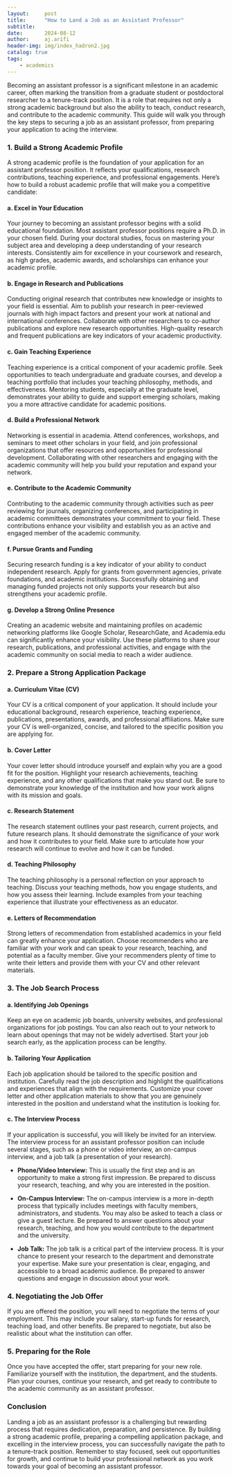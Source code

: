 ```yaml
---
layout:     post
title:      "How to Land a Job as an Assistant Professor"
subtitle:   
date:       2024-08-12
author:     aj.arifi
header-img: img/index_hadron2.jpg
catalog: true
tags:
    - academics
---
```



Becoming an assistant professor is a significant milestone in an academic career, often marking the transition from a graduate student or postdoctoral researcher to a tenure-track position. It is a role that requires not only a strong academic background but also the ability to teach, conduct research, and contribute to the academic community. This guide will walk you through the key steps to securing a job as an assistant professor, from preparing your application to acing the interview.

### 1. **Build a Strong Academic Profile**

A strong academic profile is the foundation of your application for an assistant professor position. It reflects your qualifications, research contributions, teaching experience, and professional engagements. Here’s how to build a robust academic profile that will make you a competitive candidate:

#### **a. Excel in Your Education**
Your journey to becoming an assistant professor begins with a solid educational foundation. Most assistant professor positions require a Ph.D. in your chosen field. During your doctoral studies, focus on mastering your subject area and developing a deep understanding of your research interests. Consistently aim for excellence in your coursework and research, as high grades, academic awards, and scholarships can enhance your academic profile.

#### **b. Engage in Research and Publications**
Conducting original research that contributes new knowledge or insights to your field is essential. Aim to publish your research in peer-reviewed journals with high impact factors and present your work at national and international conferences. Collaborate with other researchers to co-author publications and explore new research opportunities. High-quality research and frequent publications are key indicators of your academic productivity.

#### **c. Gain Teaching Experience**
Teaching experience is a critical component of your academic profile. Seek opportunities to teach undergraduate and graduate courses, and develop a teaching portfolio that includes your teaching philosophy, methods, and effectiveness. Mentoring students, especially at the graduate level, demonstrates your ability to guide and support emerging scholars, making you a more attractive candidate for academic positions.

#### **d. Build a Professional Network**
Networking is essential in academia. Attend conferences, workshops, and seminars to meet other scholars in your field, and join professional organizations that offer resources and opportunities for professional development. Collaborating with other researchers and engaging with the academic community will help you build your reputation and expand your network.

#### **e. Contribute to the Academic Community**
Contributing to the academic community through activities such as peer reviewing for journals, organizing conferences, and participating in academic committees demonstrates your commitment to your field. These contributions enhance your visibility and establish you as an active and engaged member of the academic community.

#### **f. Pursue Grants and Funding**
Securing research funding is a key indicator of your ability to conduct independent research. Apply for grants from government agencies, private foundations, and academic institutions. Successfully obtaining and managing funded projects not only supports your research but also strengthens your academic profile.

#### **g. Develop a Strong Online Presence**
Creating an academic website and maintaining profiles on academic networking platforms like Google Scholar, ResearchGate, and Academia.edu can significantly enhance your visibility. Use these platforms to share your research, publications, and professional activities, and engage with the academic community on social media to reach a wider audience.


### 2. **Prepare a Strong Application Package**

#### **a. Curriculum Vitae (CV)**
Your CV is a critical component of your application. It should include your educational background, research experience, teaching experience, publications, presentations, awards, and professional affiliations. Make sure your CV is well-organized, concise, and tailored to the specific position you are applying for.

#### **b. Cover Letter**
Your cover letter should introduce yourself and explain why you are a good fit for the position. Highlight your research achievements, teaching experience, and any other qualifications that make you stand out. Be sure to demonstrate your knowledge of the institution and how your work aligns with its mission and goals.

#### **c. Research Statement**
The research statement outlines your past research, current projects, and future research plans. It should demonstrate the significance of your work and how it contributes to your field. Make sure to articulate how your research will continue to evolve and how it can be funded.

#### **d. Teaching Philosophy**
The teaching philosophy is a personal reflection on your approach to teaching. Discuss your teaching methods, how you engage students, and how you assess their learning. Include examples from your teaching experience that illustrate your effectiveness as an educator.

#### **e. Letters of Recommendation**
Strong letters of recommendation from established academics in your field can greatly enhance your application. Choose recommenders who are familiar with your work and can speak to your research, teaching, and potential as a faculty member. Give your recommenders plenty of time to write their letters and provide them with your CV and other relevant materials.

### 3. **The Job Search Process**

#### **a. Identifying Job Openings**
Keep an eye on academic job boards, university websites, and professional organizations for job postings. You can also reach out to your network to learn about openings that may not be widely advertised. Start your job search early, as the application process can be lengthy.

#### **b. Tailoring Your Application**
Each job application should be tailored to the specific position and institution. Carefully read the job description and highlight the qualifications and experiences that align with the requirements. Customize your cover letter and other application materials to show that you are genuinely interested in the position and understand what the institution is looking for.

#### **c. The Interview Process**
If your application is successful, you will likely be invited for an interview. The interview process for an assistant professor position can include several stages, such as a phone or video interview, an on-campus interview, and a job talk (a presentation of your research).

- **Phone/Video Interview:** This is usually the first step and is an opportunity to make a strong first impression. Be prepared to discuss your research, teaching, and why you are interested in the position.

- **On-Campus Interview:** The on-campus interview is a more in-depth process that typically includes meetings with faculty members, administrators, and students. You may also be asked to teach a class or give a guest lecture. Be prepared to answer questions about your research, teaching, and how you would contribute to the department and the university.

- **Job Talk:** The job talk is a critical part of the interview process. It is your chance to present your research to the department and demonstrate your expertise. Make sure your presentation is clear, engaging, and accessible to a broad academic audience. Be prepared to answer questions and engage in discussion about your work.

### 4. **Negotiating the Job Offer**

If you are offered the position, you will need to negotiate the terms of your employment. This may include your salary, start-up funds for research, teaching load, and other benefits. Be prepared to negotiate, but also be realistic about what the institution can offer.

### 5. **Preparing for the Role**

Once you have accepted the offer, start preparing for your new role. Familiarize yourself with the institution, the department, and the students. Plan your courses, continue your research, and get ready to contribute to the academic community as an assistant professor.

### Conclusion

Landing a job as an assistant professor is a challenging but rewarding process that requires dedication, preparation, and persistence. By building a strong academic profile, preparing a compelling application package, and excelling in the interview process, you can successfully navigate the path to a tenure-track position. Remember to stay focused, seek out opportunities for growth, and continue to build your professional network as you work towards your goal of becoming an assistant professor.
